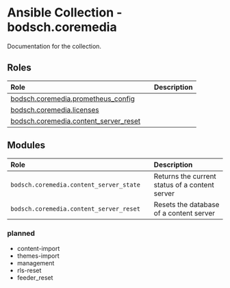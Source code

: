 # Ansible Collection - bodsch.coremedia

Documentation for the collection.

## Roles

| Role                                                                       | | Description |
|:---------------------------------------------------------------------------| :---- | :---- |
| [bodsch.coremedia.prometheus_config](./roles/prometheus_config/README.md)  |       |       |
| [bodsch.coremedia.licenses](./roles/licenses/README.md)                    |       |       |
| [bodsch.coremedia.content_server_reset](./roles/content_server_reset/README.md) |       |       |

## Modules

| Role                                                                       |       | Description |
|:---------------------------------------------------------------------------| :---- | :---- |
| `bodsch.coremedia.content_server_state`                                    |       | Returns the current status of a content server |
| `bodsch.coremedia.content_server_reset`                                    |       | Resets the database of a content server      |


### planned
 - content-import
 - themes-import
 - management
 - rls-reset
 - feeder_reset
